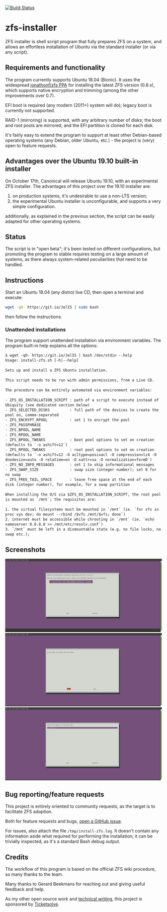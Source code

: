 [![Build Status][BS IMG]](https://travis-ci.org/saveriomiroddi/zfs-installer)

# zfs-installer

ZFS installer is shell script program that fully prepares ZFS on a system, and allows an effortless installation of Ubuntu via the standard installer (or via any script).

## Requirements and functionality

The program currently supports Ubuntu 18.04 (Bionic). It uses the widespread [jonathonf/zfs PPA](https://launchpad.net/~jonathonf/+archive/ubuntu/zfs) for installing the latest ZFS version (0.8.x), which supports native encryption and trimming (among the other improvements over 0.7).

EFI boot is required (any modern (2011+) system will do); legacy boot is currently not supported.

RAID-1 (mirroring) is supported, with any arbitrary number of disks; the boot and root pools are mirrored, and the EFI partition is cloned for each disk.

It's fairly easy to extend the program to support at least other Debian-based operating systems (any Debian, older Ubuntu, etc.) - the project is (very) open to feature requests.

## Advantages over the Ubuntu 19.10 built-in installer

On October 17th, Canonical will release Ubuntu 19.10, with an experimental ZFS installer. The advantages of this project over the 19.10 installer are:

1. on production systems, it's undesirable to use a non-LTS version;
2. the experimental Ubuntu installer is unconfigurable, and supports a very simple configuration.

additionally, as explained in the previous section, the script can be easily adapted for other operating systems.

## Status

The script is in "open beta"; it's been tested on different configurations, but promoting the program to stable requires testing on a large amount of systems, as there always system-related peculiarities that need to be handled.

## Instructions

Start an Ubuntu 18.04 (any distro) live CD, then open a terminal and execute:

```sh
wget -qO- https://git.io/JelI5 | sudo bash -
```

then follow the instructions.

### Unattended installations

The program support unattended installation via environment variables. The program built-in help explains all the options:

```
$ wget -qO- https://git.io/JelI5 | bash /dev/stdin --help
Usage: install-zfs.sh [-h|--help]

Sets up and install a ZFS Ubuntu installation.

This script needs to be run with admin permissions, from a Live CD.

The procedure can be entirely automated via environment variables:

- ZFS_OS_INSTALLATION_SCRIPT : path of a script to execute instead of Ubiquity (see dedicated section below)
- ZFS_SELECTED_DISKS         : full path of the devices to create the pool on, comma-separated
- ZFS_ENCRYPT_RPOOL          : set 1 to encrypt the pool
- ZFS_PASSPHRASE
- ZFS_BPOOL_NAME
- ZFS_RPOOL_NAME
- ZFS_BPOOL_TWEAKS           : boot pool options to set on creation (defaults to `-o ashift=12`)
- ZFS_RPOOL_TWEAKS           : root pool options to set on creation (defaults to `-o ashift=12 -O acltype=posixacl -O compression=lz4 -O dnodesize=auto -O relatime=on -O xattr=sa -O normalization=formD`)
- ZFS_NO_INFO_MESSAGES       : set 1 to skip informational messages
- ZFS_SWAP_SIZE              : swap size (integer number); set 0 for no swap
- ZFS_FREE_TAIL_SPACE        : leave free space at the end of each disk (integer number), for example, for a swap partition

When installing the O/S via $ZFS_OS_INSTALLATION_SCRIPT, the root pool is mounted as `/mnt`; the requisites are:

1. the virtual filesystems must be mounted in `/mnt` (ie. `for vfs in proc sys dev; do mount --rbind /$vfs /mnt/$vfs; done`)
2. internet must be accessible while chrooting in `/mnt` (ie. `echo nameserver 8.8.8.8 >> /mnt/etc/resolv.conf`)
3. `/mnt` must be left in a dismountable state (e.g. no file locks, no swap etc.);
```

## Screenshots

![Devices selection](/screenshots/01-devices_selection.png?raw=true)
![Encryption](/screenshots/02-encryption.png?raw=true)
![Boot pool tweaks](/screenshots/03-boot_pool_tweaks.png?raw=true)

## Bug reporting/feature requests

This project is entirely oriented to community requests, as the target is to facilitate ZFS adoption.

Both for feature requests and bugs, [open a GitHub issue](https://github.com/saveriomiroddi/zfs-installer/issues/new).

For issues, also attach the file `/tmp/install-zfs.log`. It doesn't contain any information aside what required for performing the installation; it can be trivially inspected, as it's a standard Bash debug output.

## Credits

The workflow of this program is based on the official ZFS wiki procedure, so many thanks to the team.

Many thanks to Gerard Beekmans for reaching out and giving useful feedback and help.

As my other open source work and [technical writing](https://saveriomiroddi.github.io), this project is sponsored by [Ticketsolve](https://ticketsolve.com).

[BS img]: https://travis-ci.org/saveriomiroddi/zfs-installer.svg?branch=master
